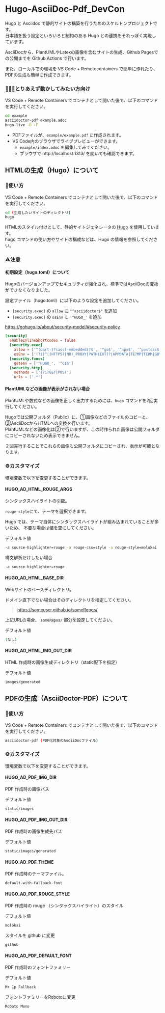# Hugo-AsciiDoc-Pdf_DevCon
Hugo と Asciidoc で静的サイトの構築を行うためのスケルトンプロジェクトです。  
日本語を扱う設定といろいろと制約のある Hugo との連携をそれっぽく実現しています。

AsciiDocから、PlantUMLやLatexの画像を含むサイトの生成、Github Pagesでの公開までを Github Actions で行います。

また、ローカルでの環境を VS Code + Remotecontainers で簡単に作れたり、PDFの生成も簡単に作成できます。

### 🏃‍♂️💨とりあえず動かしてみたい方向け
VS Code + Remote Containers でコンテナとして開いた後で、以下のコマンドを実行してください。
```bash
cd example
asciidoctor-pdf example.adoc
hugo-live -D -F
```
- PDFファイルが、`example/example.pdf` に作成されます。
- VS Code内のブラウザでライブプレビューができます。
  - `example/index.adoc` を編集してみてください。
  - ブラウザで http://localhost:1313/ を開いても確認できます。


## HTMLの生成（Hugo）について
### 🔧使い方
VS Code + Remote Containers でコンテナとして開いた後で、以下のコマンドを実行してください。
``` bash
cd (生成したいサイトのディレクトリ)
hugo
```
HTMLのスタイル付けとして、静的サイトジェネレータの [Hugo](https://gohugo.io/) を使用しています。  
hugo コマンドの使い方やサイトの構成などは、Hugo の情報を参照してください。

### ⚠️注意
#### 初期設定（hugo.toml）について
Hugoのバージョンアップでセキュリティが強化され、標準ではAsciiDocの変換ができなくなりました。

設定ファイル（hugo.toml）に以下のような設定を追加してください。

- `[security.exec]` の `allow` に `"^asciidoctor$"` を追加
- `[security.exec]` の `osEnv` に `'^HUGO_'` を追加

https://gohugo.io/about/security-model/#security-policy
``` toml
[security]
  enableInlineShortcodes = false
  [security.exec]
    allow = ['^(dart-)?sass(-embedded)?$', '^go$', '^npx$', '^postcss$', "^asciidoctor$"]
    osEnv = ['(?i)^((HTTPS?|NO)_PROXY|PATH(EXT)?|APPDATA|TE?MP|TERM|GO\w+|(XDG_CONFIG_)?HOME|USERPROFILE|SSH_AUTH_SOCK|DISPLAY|LANG|SYSTEMDRIVE)$', '^HUGO_']
  [security.funcs]
    getenv = ['^HUGO_', '^CI$']
  [security.http]
    methods = ['(?i)GET|POST']
    urls = ['.*']
```

#### PlantUMLなどの画像が表示がされない場合
PlantUMLや数式などの画像を正しく出力するためには、`hugo` コマンドを2回実行してください。

Hugoでは公開フォルダ（Public）に、①画像などのファイルのコピーと、②AsciiDocからHTMLへの変換を行います。  
PlantUMLなどの画像化は②で行いますが、この時作られた画像は公開フォルダにコピーされないため表示できません。

２回実行することでこれらの画像も公開フォルダにコピーされ、表示が可能となります。

### ⚙️カスタマイズ
環境変数で以下を変更することができます。

#### HUGO_AD_HTML_ROUGE_ARGS
シンタックスハイライトの引数。

`rouge-style`にて、テーマを選択できます。

Hugo では、テーマ自体にシンタックスハイライトが組み込まれていることが多いため、
不要な場合は値を空にしてください。

デフォルト値
```bash
-a source-highlighter=rouge -a rouge-css=style -a rouge-style=molokai
```

構文解析だけしたい場合
```bash
-a source-highlighter=rouge
```

#### HUGO_AD_HTML_BASE_DIR
Webサイトのベースディレクトリ。

ドメイン直下でない場合はそのディレクトリを指定してください。

> https://someuser.github.io/someRepos/

上記URLの場合、 `someRepos/` 部分を設定してください。

デフォルト値
```bash
(なし)
```


#### HUGO_AD_HTML_IMG_OUT_DIR
HTML 作成時の画像生成ディレクトリ（static配下を指定）

デフォルト値
```bash
images/generated
```


## PDFの生成（AsciiDoctor-PDF）について
### 🔧使い方
VS Code + Remote Containers でコンテナとして開いた後で、以下のコマンドを実行してください。
``` bash
asciidoctor-pdf (PDF化対象のAsciiDocファイル)
```

### ⚙️カスタマイズ
環境変数で以下を変更することができます。

#### HUGO_AD_PDF_IMG_DIR
PDF 作成時の画像パス

デフォルト値
```bash
static/images
```

#### HUGO_AD_PDF_IMG_OUT_DIR
PDF 作成時の画像生成先パス

デフォルト値
```bash
static/images/generated
```

#### HUGO_AD_PDF_THEME
PDF 作成時のテーマファイル。

```bash
default-with-fallback-font
```

#### HUGO_AD_PDF_ROUGE_STYLE
PDF 作成時の rouge （シンタックスハイライト）のスタイル

デフォルト値
```bash
molokai
```

スタイルを github に変更
```bash
github
```

#### HUGO_AD_PDF_DEFAULT_FONT
PDF 作成時のフォントファミリー

デフォルト値
```bash
M+ 1p Fallback
```

フォントファミリーをRobotoに変更
```bash
Roboto Mono
```

